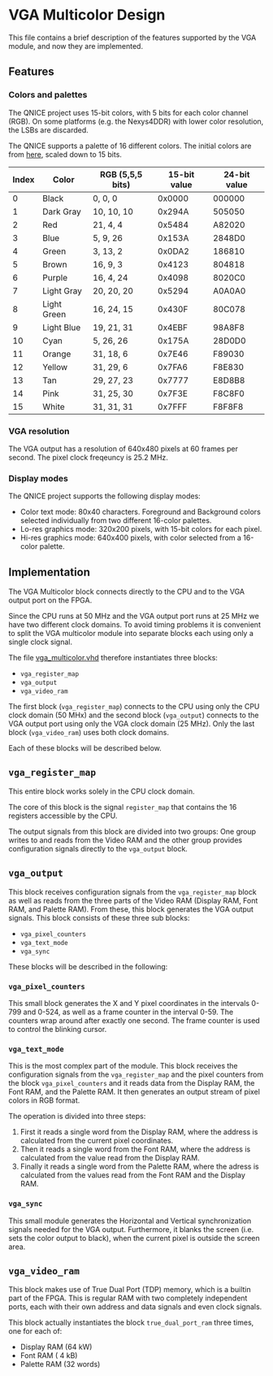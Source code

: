 # VGA Multicolor Design

This file contains a brief description of the features supported by the VGA
module, and now they are implemented.

## Features
### Colors and palettes
The QNICE project uses 15-bit colors, with 5 bits for each color channel
(RGB).  On some platforms (e.g. the Nexys4DDR) with lower color resolution,
the LSBs are discarded.

The QNICE supports a palette of 16 different colors. The initial colors are
from [here](http://alumni.media.mit.edu/~wad/color/palette.html), scaled down
to 15 bits.

Index | Color       | RGB (5,5,5 bits) | 15-bit value | 24-bit value
----- | ----------- | ---------------- | ------------ | ------------
  0   | Black       | 0, 0, 0          | 0x0000       | 000000
  1   | Dark Gray   | 10, 10, 10       | 0x294A       | 505050
  2   | Red         | 21, 4, 4         | 0x5484       | A82020
  3   | Blue        | 5, 9, 26         | 0x153A       | 2848D0
  4   | Green       | 3, 13, 2         | 0x0DA2       | 186810
  5   | Brown       | 16, 9, 3         | 0x4123       | 804818
  6   | Purple      | 16, 4, 24        | 0x4098       | 8020C0
  7   | Light Gray  | 20, 20, 20       | 0x5294       | A0A0A0
  8   | Light Green | 16, 24, 15       | 0x430F       | 80C078
  9   | Light Blue  | 19, 21, 31       | 0x4EBF       | 98A8F8
 10   | Cyan        | 5, 26, 26        | 0x175A       | 28D0D0
 11   | Orange      | 31, 18, 6        | 0x7E46       | F89030
 12   | Yellow      | 31, 29, 6        | 0x7FA6       | F8E830
 13   | Tan         | 29, 27, 23       | 0x7777       | E8D8B8
 14   | Pink        | 31, 25, 30       | 0x7F3E       | F8C8F0
 15   | White       | 31, 31, 31       | 0x7FFF       | F8F8F8


### VGA resolution
The VGA output has a resolution of 640x480 pixels at 60 frames per second. The
pixel clock freqeuncy is 25.2 MHz.

### Display modes
The QNICE project supports the following display modes:
* Color text mode: 80x40 characters. Foreground and Background colors selected
individually from two different 16-color palettes.
* Lo-res graphics mode: 320x200 pixels, with 15-bit colors for each pixel.
* Hi-res graphics mode: 640x400 pixels, with color selected from a 16-color palette.

## Implementation
The VGA Multicolor block connects directly to the CPU and to the VGA output
port on the FPGA.

Since the CPU runs at 50 MHz and the VGA output port runs at 25 MHz we have two
different clock domains. To avoid timing problems it is convenient to split the
VGA multicolor module into separate blocks each using only a single clock
signal.

The file [vga_multicolor.vhd](vga_multicolor.vhd) therefore instantiates three
blocks:
* `vga_register_map`
* `vga_output`
* `vga_video_ram`

The first block (`vga_register_map`) connects to the CPU using only the CPU
clock domain (50 MHx) and the second block (`vga_output`) connects to the VGA
output port using only the VGA clock domain (25 MHz). Only the last block
(`vga_video_ram`) uses both clock domains.

Each of these blocks will be described below.

## `vga_register_map`
This entire block works solely in the CPU clock domain.

The core of this block is the signal `register_map` that contains the 16
registers accessible by the CPU.

The output signals from this block are divided into two groups: One group
writes to and reads from the Video RAM and the other group provides
configuration signals directly to the `vga_output` block.

## `vga_output`
This block receives configuration signals from the `vga_register_map` block as
well as reads from the three parts of the Video RAM (Display RAM, Font RAM, and
Palette RAM). From these, this block generates the VGA output signals.  This
block consists of these three sub blocks:
* `vga_pixel_counters`
* `vga_text_mode`
* `vga_sync`

These blocks will be described in the following:

### `vga_pixel_counters`
This small block generates the X and Y pixel coordinates in the intervals 0-799
and 0-524, as well as a frame counter in the interval 0-59. The counters wrap
around after exactly one second. The frame counter is used to control the
blinking cursor.

### `vga_text_mode`
This is the most complex part of the module. This block receives the
configuration signals from the `vga_register_map` and the pixel counters from
the block `vga_pixel_counters` and it reads data from the Display RAM, the Font
RAM, and the Palette RAM. It then generates an output stream of pixel colors
in RGB format.

The operation is divided into three steps:
1.  First it reads a single word from the Display RAM, where the address is
calculated from the current pixel coordinates.
2. Then it reads a single word from the Font RAM, where the address is calculated
from the value read from the Display RAM.
3. Finally it reads a single word from the Palette RAM, where the adress is
calculated from the values read from the Font RAM and the Display RAM.

### `vga_sync`
This small module generates the Horizontal and Vertical synchronization signals
needed for the VGA output. Furthermore, it blanks the screen (i.e. sets the
color output to black), when the current pixel is outside the screen area.

## `vga_video_ram`
This block makes use of True Dual Port (TDP) memory, which is a builtin part of
the FPGA. This is regular RAM with two completely independent ports, each with
their own address and data signals and even clock signals.

This block actually instantiates the block `true_dual_port_ram` three times,
one for each of:
* Display RAM  (64 kW)
* Font RAM     ( 4 kB)
* Palette RAM  (32 words)

